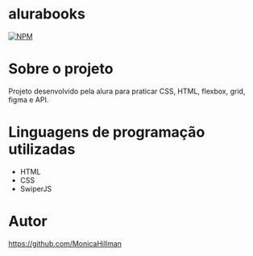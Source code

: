 # alurabooks

[![NPM](https://img.shields.io/npm/l/react)](https://github.com/santanafx/alurabooks/blob/main/LICENSE)

# Sobre o projeto

Projeto desenvolvido pela alura para praticar CSS, HTML, flexbox, grid, figma e API.

# Linguagens de programação utilizadas

- HTML
- CSS
- SwiperJS

# Autor

https://github.com/MonicaHillman

